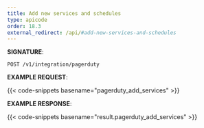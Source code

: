 ```yaml
---
title: Add new services and schedules
type: apicode
order: 18.3
external_redirect: /api/#add-new-services-and-schedules
---
```



**SIGNATURE**:

`POST /v1/integration/pagerduty`


**EXAMPLE REQUEST**:


{{< code-snippets basename="pagerduty_add_services" >}}


**EXAMPLE RESPONSE**:

{{< code-snippets basename="result.pagerduty_add_services" >}}
